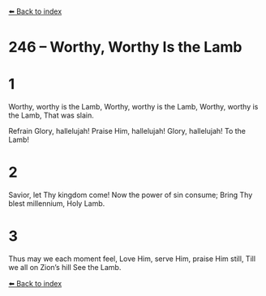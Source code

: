 [⬅️ Back to index](../README.md)

# 246 – Worthy, Worthy Is the Lamb


# 1
Worthy, worthy is the Lamb,
Worthy, worthy is the Lamb,
Worthy, worthy is the Lamb,
That was slain.

Refrain
Glory, hallelujah!
Praise Him, hallelujah!
Glory, hallelujah!
To the Lamb!

# 2
Savior, let Thy kingdom come!
Now the power of sin consume;
Bring Thy blest millennium,
Holy Lamb.

# 3
Thus may we
each moment feel,
Love Him, serve Him,
praise Him still,
Till we all on Zion’s hill
See the Lamb.

[⬅️ Back to index](../README.md)
